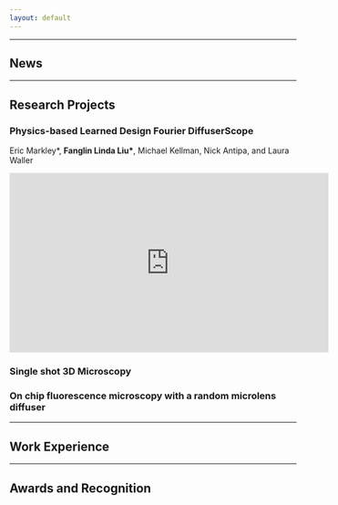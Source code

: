```yaml
---
layout: default
---
```


---
## News

---
## Research Projects

### Physics-based Learned Design Fourier DiffuserScope
Eric Markley*, __Fanglin Linda Liu*__, Michael Kellman, Nick Antipa, and Laura Waller

<iframe width="560" height="315" src="https://www.youtube.com/embed/MNYIUbEIhEk" title="YouTube video player" frameborder="0" allow="accelerometer; autoplay; clipboard-write; encrypted-media; gyroscope; picture-in-picture" allowfullscreen></iframe>

### Single shot 3D Microscopy

### On chip fluorescence microscopy with a random microlens diffuser


---
## Work Experience


---
## Awards and Recognition
